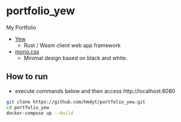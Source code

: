 # portfolio_yew
My Portfolio
- [Yew](https://github.com/yewstack/yew)
  - Rust / Wasm client web app framework
- [mono.css](https://github.com/kokushin/mono.css)
  - Minimal design based on black and white.

## How to run
- execute commands below and then access http://localhost:8080
```bash
git clone https://github.com/hmdyt/portfolio_yew.git
cd portfolio_yew
docker-compose up --build
```